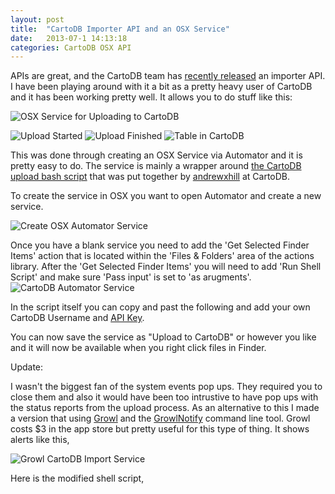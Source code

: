```yaml
---
layout: post
title:  "CartoDB Importer API and an OSX Service"
date:   2013-07-1 14:13:18
categories: CartoDB OSX API
---
```


APIs are great, and the CartoDB team has [recently released](http://blog.cartodb.com/post/54101913823/got-files-weve-got-a-import-api) an importer API. I have been playing around with it a bit as a pretty heavy user of CartoDB and it has been working pretty well. It allows you to do stuff like this:

![OSX Service for Uploading to CartoDB](http://www.galenevans.org/images/cartodb_osx_service.png)  

![Upload Started](http://www.galenevans.org/images/upload_started.png)
![Upload Finished](http://www.galenevans.org/images/upload_finished.png)
![Table in CartoDB](http://www.galenevans.org/images/cartodb_table_uploaded.png)

This was done through creating an OSX Service via Automator and it is pretty easy to do. The service is mainly a wrapper around [the CartoDB upload bash script](https://gist.github.com/andrewxhill/5884845) that was put together by [andrewxhill](https://www.github.com/andrewxhill) at CartoDB. 

To create the service in OSX you want to open Automator and create a new service.

![Create OSX Automator Service](http://www.galenevans.org/images/OSX_Automater_Service.png)

Once you have a blank service you need to add the 'Get Selected Finder Items' action that is located within the 'Files & Folders' area of the actions library. After the 'Get Selected Finder Items' you will need to add 'Run Shell Script' and make sure 'Pass input' is set to 'as arugments'.
![CartoDB Automator Service](http://www.galenevans.org/images/CartoDB_Upload_Service_in_Automator.png)

In the script itself you can copy and past the following and add your own CartoDB Username and 
[API Key](http://developers.cartodb.com/documentation/cartodb-apis.html#authentication). 

<script src="https://gist.github.com/gevans22/5900712.js">
</script>

You can now save the service as "Upload to CartoDB" or however you like and it will now be available when you right click files in Finder.

<span id='GrowlNotify'> Update: </span>
  
I wasn't the biggest fan of the system events pop ups. They required you to close them and also it would have been too intrustive to have pop ups with the status reports from the upload process. As an alternative to this I made a version that using [Growl](http://growl.info/) and the [GrowlNotify](http://growl.info/downloads) command line tool. Growl costs $3 in the app store but pretty useful for this type of thing. It shows alerts like this,

![Growl CartoDB Import Service](http://www.galenevans.org/images/grunt_cartodb_import.png)

Here is the modified shell script,

<script src="https://gist.github.com/gevans22/5908507.js">
</script> 